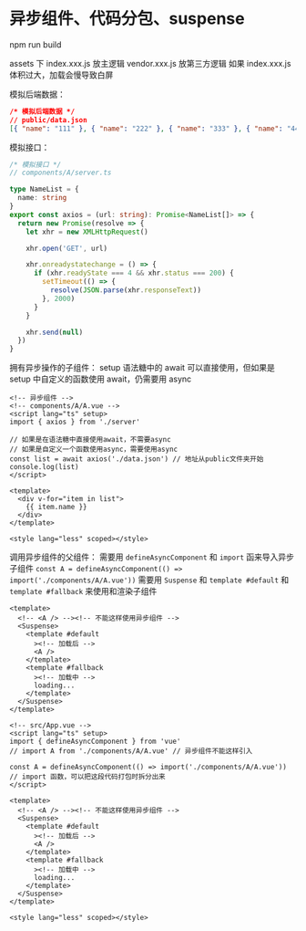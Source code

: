 # 异步组件、代码分包、suspense

npm run build

assets 下 index.xxx.js 放主逻辑 vendor.xxx.js 放第三方逻辑
如果 index.xxx.js 体积过大，加载会慢导致白屏

模拟后端数据：

```json
/* 模拟后端数据 */
// public/data.json
[{ "name": "111" }, { "name": "222" }, { "name": "333" }, { "name": "444" }]
```

模拟接口：

```ts
/* 模拟接口 */
// components/A/server.ts

type NameList = {
  name: string
}
export const axios = (url: string): Promise<NameList[]> => {
  return new Promise(resolve => {
    let xhr = new XMLHttpRequest()

    xhr.open('GET', url)

    xhr.onreadystatechange = () => {
      if (xhr.readyState === 4 && xhr.status === 200) {
        setTimeout(() => {
          resolve(JSON.parse(xhr.responseText))
        }, 2000)
      }
    }

    xhr.send(null)
  })
}
```

拥有异步操作的子组件：
setup 语法糖中的 await 可以直接使用，但如果是 setup 中自定义的函数使用 await，仍需要用 async

```vue
<!-- 异步组件 -->
<!-- components/A/A.vue -->
<script lang="ts" setup>
import { axios } from './server'

// 如果是在语法糖中直接使用await，不需要async
// 如果是自定义一个函数使用async，需要使用async
const list = await axios('./data.json') // 地址从public文件夹开始
console.log(list)
</script>

<template>
  <div v-for="item in list">
    {{ item.name }}
  </div>
</template>

<style lang="less" scoped></style>
```

调用异步组件的父组件：
需要用 `defineAsyncComponent` 和 `import` 函来导入异步子组件
`const A = defineAsyncComponent(() => import('./components/A/A.vue'))`
需要用 `Suspense` 和 `template #default` 和 `template #fallback` 来使用和渲染子组件

```vue
<template>
  <!-- <A /> --><!-- 不能这样使用异步组件 -->
  <Suspense>
    <template #default
      ><!-- 加载后 -->
      <A />
    </template>
    <template #fallback
      ><!-- 加载中 -->
      loading...
    </template>
  </Suspense>
</template>
```

```vue
<!-- src/App.vue -->
<script lang="ts" setup>
import { defineAsyncComponent } from 'vue'
// import A from './components/A/A.vue' // 异步组件不能这样引入

const A = defineAsyncComponent(() => import('./components/A/A.vue')) // import 函数，可以把这段代码打包时拆分出来
</script>

<template>
  <!-- <A /> --><!-- 不能这样使用异步组件 -->
  <Suspense>
    <template #default
      ><!-- 加载后 -->
      <A />
    </template>
    <template #fallback
      ><!-- 加载中 -->
      loading...
    </template>
  </Suspense>
</template>

<style lang="less" scoped></style>
```
